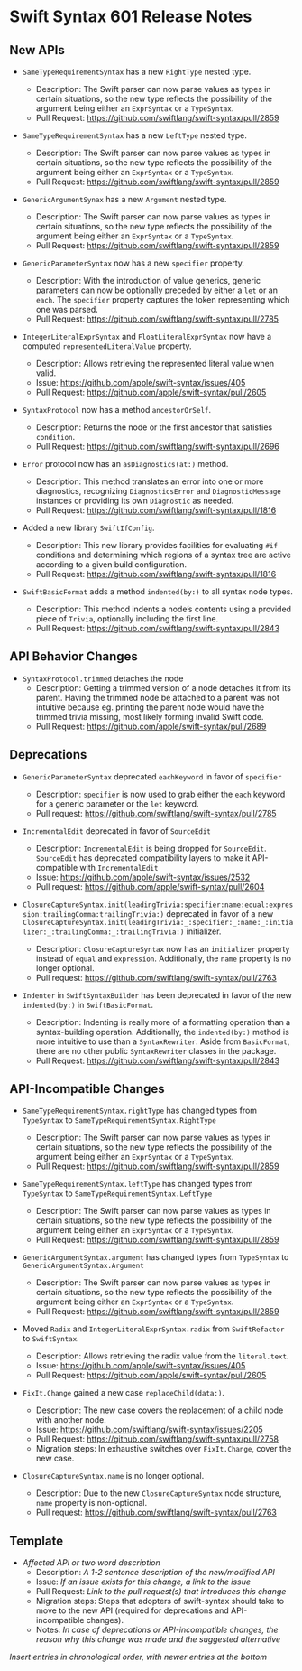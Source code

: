 # Swift Syntax 601 Release Notes

## New APIs

- `SameTypeRequirementSyntax` has a new `RightType` nested type.
  - Description: The Swift parser can now parse values as types in certain situations, so the new type reflects the possibility of the argument being either an `ExprSyntax` or a `TypeSyntax`.
  - Pull Request: https://github.com/swiftlang/swift-syntax/pull/2859

- `SameTypeRequirementSyntax` has a new `LeftType` nested type.
  - Description: The Swift parser can now parse values as types in certain situations, so the new type reflects the possibility of the argument being either an `ExprSyntax` or a `TypeSyntax`.
  - Pull Request: https://github.com/swiftlang/swift-syntax/pull/2859

- `GenericArgumentSynax` has a new `Argument` nested type.
  - Description: The Swift parser can now parse values as types in certain situations, so the new type reflects the possibility of the argument being either an `ExprSyntax` or a `TypeSyntax`.
  - Pull Request: https://github.com/swiftlang/swift-syntax/pull/2859

- `GenericParameterSyntax` now has a new `specifier` property.
  - Description: With the introduction of value generics, generic parameters can now be optionally preceded by either a `let` or an `each`. The `specifier` property captures the token representing which one was parsed.
  - Pull Request: https://github.com/swiftlang/swift-syntax/pull/2785

- `IntegerLiteralExprSyntax` and `FloatLiteralExprSyntax` now have a computed `representedLiteralValue` property.
  - Description: Allows retrieving the represented literal value when valid.
  - Issue: https://github.com/apple/swift-syntax/issues/405
  - Pull Request: https://github.com/apple/swift-syntax/pull/2605
    
- `SyntaxProtocol` now has a method `ancestorOrSelf`.
  - Description: Returns the node or the first ancestor that satisfies `condition`.
  - Pull Request: https://github.com/swiftlang/swift-syntax/pull/2696

- `Error` protocol now has an `asDiagnostics(at:)` method.
  - Description: This method translates an error into one or more diagnostics, recognizing `DiagnosticsError` and `DiagnosticMessage` instances or providing its own `Diagnostic` as needed.
  - Pull Request: https://github.com/swiftlang/swift-syntax/pull/1816

- Added a new library `SwiftIfConfig`.
  - Description: This new library provides facilities for evaluating `#if` conditions and determining which regions of a syntax tree are active according to a given build configuration.
  - Pull Request: https://github.com/swiftlang/swift-syntax/pull/1816
  
- `SwiftBasicFormat` adds a method `indented(by:)` to all syntax node types.
  - Description: This method indents a node’s contents using a provided piece of `Trivia`, optionally including the first line.
  - Pull Request: https://github.com/swiftlang/swift-syntax/pull/2843

## API Behavior Changes

- `SyntaxProtocol.trimmed` detaches the node
  - Description: Getting a trimmed version of a node detaches it from its parent. Having the trimmed node be attached to a parent was not intuitive because eg. printing the parent node would have the trimmed trivia missing, most likely forming invalid Swift code.
  - Pull Request: https://github.com/apple/swift-syntax/pull/2689

## Deprecations

- `GenericParameterSyntax` deprecated `eachKeyword` in favor of `specifier`
  - Description: `specifier` is now used to grab either the `each` keyword for a generic parameter or the `let` keyword.
  - Pull request: https://github.com/swiftlang/swift-syntax/pull/2785

- `IncrementalEdit` deprecated in favor of `SourceEdit`
  - Description: `IncrementalEdit` is being dropped for `SourceEdit`. `SourceEdit` has deprecated compatibility layers to make it API-compatible with `IncrementalEdit`
  - Issue: https://github.com/apple/swift-syntax/issues/2532
  - Pull request: https://github.com/apple/swift-syntax/pull/2604
  
- `ClosureCaptureSyntax.init(leadingTrivia:specifier:name:equal:expression:trailingComma:trailingTrivia:)` deprecated in favor of a new `ClosureCaptureSyntax.init(leadingTrivia:_:specifier:_:name:_:initializer:_:trailingComma:_:trailingTrivia:)` initializer.
  - Description: `ClosureCaptureSyntax` now has an `initializer` property instead of `equal` and `expression`. Additionally, the `name` property is no longer optional.
  - Pull request: https://github.com/swiftlang/swift-syntax/pull/2763 

- `Indenter` in `SwiftSyntaxBuilder` has been deprecated in favor of the new `indented(by:)` in `SwiftBasicFormat`.
  - Description: Indenting is really more of a formatting operation than a syntax-building operation. Additionally, the `indented(by:)` method is more intuitive to use than a `SyntaxRewriter`. Aside from `BasicFormat`, there are no other public `SyntaxRewriter` classes in the package.
  - Pull Request: https://github.com/swiftlang/swift-syntax/pull/2843

## API-Incompatible Changes

- `SameTypeRequirementSyntax.rightType` has changed types from `TypeSyntax` to `SameTypeRequirementSyntax.RightType`
  - Description: The Swift parser can now parse values as types in certain situations, so the new type reflects the possibility of the argument being either an `ExprSyntax` or a `TypeSyntax`.
  - Pull Request: https://github.com/swiftlang/swift-syntax/pull/2859

- `SameTypeRequirementSyntax.leftType` has changed types from `TypeSyntax` to `SameTypeRequirementSyntax.LeftType`
  - Description: The Swift parser can now parse values as types in certain situations, so the new type reflects the possibility of the argument being either an `ExprSyntax` or a `TypeSyntax`.
  - Pull Request: https://github.com/swiftlang/swift-syntax/pull/2859

- `GenericArgumentSyntax.argument` has changed types from `TypeSyntax` to `GenericArgumentSyntax.Argument`
  - Description: The Swift parser can now parse values as types in certain situations, so the new type reflects the possibility of the argument being either an `ExprSyntax` or a `TypeSyntax`.
  - Pull Request: https://github.com/swiftlang/swift-syntax/pull/2859

- Moved `Radix` and `IntegerLiteralExprSyntax.radix` from `SwiftRefactor` to `SwiftSyntax`.
  - Description: Allows retrieving the radix value from the `literal.text`.
  - Issue: https://github.com/apple/swift-syntax/issues/405
  - Pull Request: https://github.com/apple/swift-syntax/pull/2605

- `FixIt.Change` gained a new case `replaceChild(data:)`.
  - Description: The new case covers the replacement of a child node with another node.
  - Issue: https://github.com/swiftlang/swift-syntax/issues/2205
  - Pull Request: https://github.com/swiftlang/swift-syntax/pull/2758
  - Migration steps: In exhaustive switches over `FixIt.Change`, cover the new case.

- `ClosureCaptureSyntax.name` is no longer optional.
  - Description: Due to the new `ClosureCaptureSyntax` node structure, `name` property is non-optional.
  - Pull request: https://github.com/swiftlang/swift-syntax/pull/2763 

## Template

- *Affected API or two word description*
  - Description: *A 1-2 sentence description of the new/modified API*
  - Issue: *If an issue exists for this change, a link to the issue*
  - Pull Request: *Link to the pull request(s) that introduces this change*
  - Migration steps: Steps that adopters of swift-syntax should take to move to the new API (required for deprecations and API-incompatible changes).
  - Notes: *In case of deprecations or API-incompatible changes, the reason why this change was made and the suggested alternative*

*Insert entries in chronological order, with newer entries at the bottom*
